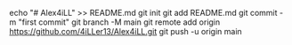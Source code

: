 echo "# Alex4iLL" >> README.md
git init
git add README.md
git commit -m "first commit"
git branch -M main
git remote add origin https://github.com/4iLLer13/Alex4iLL.git
git push -u origin main
